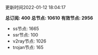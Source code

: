 更新时间2022-01-12 18:04:17

**总订阅: 400**
**总节点: 10610**
**有效节点: 2956**
- ss节点: 1665
- ssr节点: 100
- v2ray节点: 1026
- trojan节点: 165
